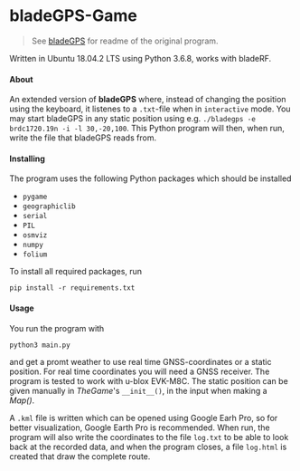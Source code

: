 # bladeGPS-Game
> See [bladeGPS](../Readme.md) for readme of the original program.

Written in Ubuntu 18.04.2 LTS using Python 3.6.8, works with bladeRF.

#### About
An extended version of **bladeGPS** where, instead of changing the position using the keyboard, it listenes to a `.txt`-file when in `interactive` mode. You may start bladeGPS in any static position using e.g. `./bladegps -e brdc1720.19n -i -l 30,-20,100`. This Python program will then, when run, write the file that bladeGPS reads from.

#### Installing
The program uses the following Python packages which should be installed
- `pygame`
- `geographiclib`
- `serial`
- `PIL`
- `osmviz`
- `numpy`
- `folium`

To install all required packages, run
```
pip install -r requirements.txt
```

#### Usage
You run the program with
~~~
python3 main.py
~~~
and get a promt weather to use real time GNSS-coordinates or a static position. For real time coordinates you will need a GNSS receiver. The program is tested to work with u-blox EVK-M8C. The static position can be given manually in *TheGame*'s `__init__()`, in the input when making a *Map()*.

A `.kml` file is written which can be opened using Google Earh Pro, so for better visualization, Google Earth Pro is recommended. When run, the program will also write the coordinates to the file `log.txt` to be able to look back at the recorded data, and when the program closes, a file `log.html` is created that draw the complete route.
